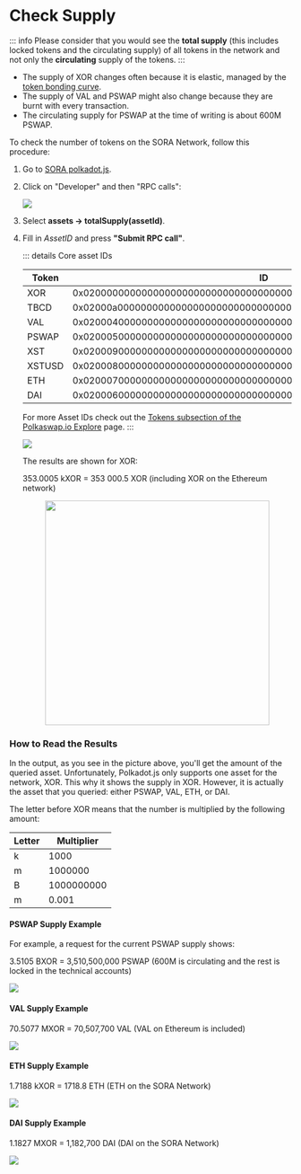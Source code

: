 # Check Supply

::: info
Please consider that you would see the **total supply** (this includes locked tokens and the circulating supply) of all tokens in the network and not only the **circulating** supply of the tokens.
:::

- The supply of XOR changes often because it is elastic, managed by the [token bonding curve](tbc.md).
- The supply of VAL and PSWAP might also change because they are burnt with every transaction.
- The circulating supply for PSWAP at the time of writing is about 600M PSWAP.

To check the number of tokens on the SORA Network, follow this procedure:

1. Go to [SORA polkadot.js](https://polkadot.js.org/apps/?rpc=wss%3A%2F%2Fws.sora2.soramitsu.co.jp#/rpc).

2. Click on "Developer" and then "RPC calls":

    ![](</.gitbook/assets/check-supply-rpc-calls.png>)

3. Select  **assets → totalSupply(assetId)**. 
4. Fill in *AssetID* and press **"Submit RPC call"**.

    ::: details Core asset IDs

    | Token | ID |
    | ----------- | ----------- | 
    XOR | 0x0200000000000000000000000000000000000000000000000000000000000000 |
    TBCD | 0x02000a0000000000000000000000000000000000000000000000000000000000 |
    |VAL | 0x0200040000000000000000000000000000000000000000000000000000000000 |
    PSWAP | 0x0200050000000000000000000000000000000000000000000000000000000000 |
    XST | 0x0200090000000000000000000000000000000000000000000000000000000000 |
    XSTUSD | 0x0200080000000000000000000000000000000000000000000000000000000000 |
    ETH | 0x0200070000000000000000000000000000000000000000000000000000000000 |
    DAI | 0x0200060000000000000000000000000000000000000000000000000000000000 |


    For more Asset IDs check out the [Tokens subsection of the Polkaswap.io Explore](https://polkaswap.io/#/explore/tokens) page.
    :::

    ![](</.gitbook/assets/check-supply-fill-in-asset-id.png>)

    The results are shown for XOR:

    353.0005 kXOR = 353 000.5 XOR (including XOR on the Ethereum network)

    <center><img src="/.gitbook/assets/check-supply-xor-output.png" width="400"></center>

### How to Read the Results

In the output, as you see in the picture above, you'll get the amount of the queried asset. Unfortunately, Polkadot.js only supports one asset for the network, XOR. This why it shows the supply in XOR. However, it is actually the asset that you queried: either PSWAP, VAL, ETH, or DAI.


The letter before XOR means that the number is multiplied by the following amount:

| Letter | Multiplier |
| ------ | ---------- |
| k      | 1000       |
| m      | 1000000    |
| B      | 1000000000 |
| m      | 0.001      |

#### PSWAP Supply Example

For example, a request for the current PSWAP supply shows:

3.5105 BXOR =  3,510,500,000 PSWAP (600M is circulating and the rest is locked in the technical accounts)

![](</.gitbook/assets/check-supply-pswap-example.png>)

#### VAL Supply Example

70.5077 MXOR = 70,507,700 VAL (VAL on Ethereum is included)

![](</.gitbook/assets/check-supply-val-example.png>)

#### ETH Supply Example

1.7188 kXOR = 1718.8 ETH (ETH on the SORA Network)

![](</.gitbook/assets/check-supply-eth-example.png>)

#### DAI Supply Example

1.1827 MXOR = 1,182,700 DAI (DAI on the SORA Network)

![](</.gitbook/assets/check-supply-dai-example.png>)

